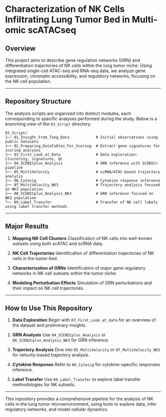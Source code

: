 # Characterization of NK Cells Infiltrating Lung Tumor Bed in Multi-omic scATACseq

## Overview

This project aims to describe gene regulation networks (GRN) and differentiation trajectories of NK cells within the lung tumor niche. Using integrated single-cell ATAC-seq and RNA-seq data, we analyze gene expression, chromatin accessibility, and regulatory networks, focusing on the NK cell population.

---

## Repository Structure

The analysis scripts are organized into distinct modules, each corresponding to specific analyses performed during the study. Below is a branching view of the `03_Script` directory:

```plaintext
03_Script/
├── 01_Insight_From_Tang_Data            # Initial observations using public datasets
├── 02_Preparing_DataTables_For_Scoring  # Extract gene signatures for scoring analyses
├── 03_First_Look_at_Data                # Data exploration: clustering, signatures, QC
├── 04_SCENICplus_Analysis               # GRN inference with SCENIC+ pipeline
├── 05_MultiVelocity                     # scRNA/ATAC-based trajectory analysis
├── 06_Cytosig                           # Cytokine response inference
├── 07_MultiVelocity_NK3                 # Trajectory analysis focused on NK3 population
├── 08_SCENICplus_Analysis_NK3           # GRN inference focused on NK3 population
└── 09_Label_Transfer                    # Transfer of NK cell labels using label transfer methods

```
---

## Major Results

1. **Mapping NK Cell Clusters** 
   Classification of NK cells into well-known subsets using both scATAC and scRNA data.

2. **NK Cell Trajectories** 
   Identification of differentiation trajectories of NK cells in the tumor bed.

3. **Characterization of GRNs** 
   Identification of major gene regulatory networks in NK cell subsets within the tumor niche.

4. **Modeling Perturbation Effects** 
   Simulation of GRN perturbations and their impact on NK cell trajectories.

---

## How to Use This Repository

1. **Data Exploration** 
   Begin with `03_First_Look_at_data` for an overview of the dataset and preliminary insights.

2. **GRN Analysis** 
   Use `04_SCENICplus_Analysis` or `08_SCENICplus_Analysis_NK3` for GRN inference.

3. **Trajectory Analysis** 
   Dive into `05_MultiVelocity` or `07_MultiVelocity_NK3` for velocity-based trajectory analysis.

4. **Cytokine Response** 
   Refer to `06_Cytosig` for cytokine-specific responses inference.

5. **Label Transfer** 
   Use `09_Label_Transfer` to explore label transfer methodologies for NK subsets.

---

This repository provides a comprehensive pipeline for the analysis of NK cells in the lung tumor microenvironment, using tools to explore data, infer regulatory networks, and model cellular dynamics.



